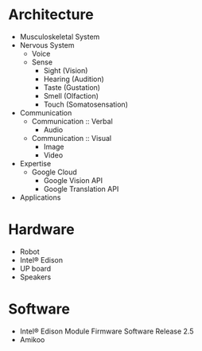 # Architecture

- Musculoskeletal System
- Nervous System
  - Voice
  - Sense
    - Sight (Vision)
    - Hearing (Audition)
    - Taste (Gustation)
    - Smell (Olfaction)
    - Touch (Somatosensation)
- Communication
  - Communication :: Verbal
    - Audio
  - Communication :: Visual
    - Image
    - Video
- Expertise
  - Google Cloud
    - Google Vision API
    - Google Translation API
- Applications

# Hardware

- Robot
- Intel® Edison
- UP board
- Speakers

# Software

- Intel® Edison Module Firmware Software Release 2.5
- Amikoo
